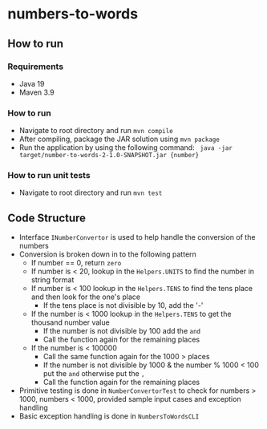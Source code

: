 # numbers-to-words

## How to run
### Requirements 
- Java 19 
- Maven 3.9

### How to run
- Navigate to root directory and run `mvn compile`
- After compiling, package the JAR solution using `mvn package`
- Run the application by using the following command: ` java -jar target/number-to-words-2-1.0-SNAPSHOT.jar {number}`

### How to run unit tests
- Navigate to root directory and run `mvn test`

## Code Structure
- Interface `INumberConvertor` is used to help handle the conversion of the numbers
- Conversion is broken down in to the following pattern
  - If number == 0, return `zero`
  - If number is < 20, lookup in the `Helpers.UNITS` to find the number in string format
  - If number is < 100 lookup in the `Helpers.TENS` to find the tens place and then look for the one's place
    - If the tens place is not divisible by 10, add the '-'
  - If the number is < 1000 lookup in the `Helpers.TENS` to get the thousand number value
    - If the number is not divisible by 100 add the `and`
    - Call the function again for the remaining places
  - If the number is < 100000
    - Call the same function again for the 1000 > places
    - If the number is not divisible by 1000 & the number % 1000 < 100 put the `and` otherwise put the `,` 
    - Call the function again for the remaining places
- Primitive testing is done in `NumberConvertorTest` to check for numbers > 1000, numbers < 1000, provided sample
input cases and exception handling
- Basic exception handling is done in `NumbersToWordsCLI`
